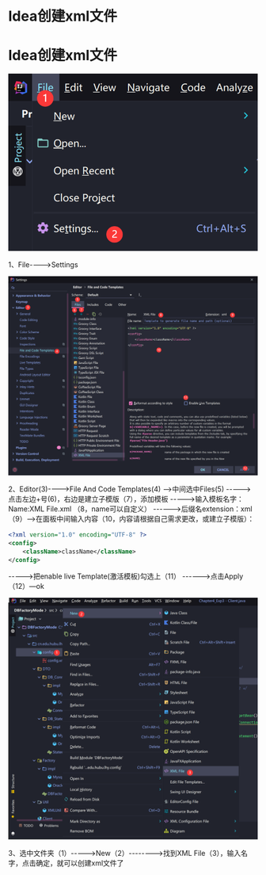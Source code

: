 # Idea创建xml文件


# Idea创建xml文件

![1](./1.png)

1、File---->Settings

![2](./2.png)

2、Editor(3)---->File And Code Templates(4) —>中间选中Files(5) ----->点击左边+号(6)，右边是建立子模版（7），添加模板 ----->输入模板名字：Name:XML File.xml （8，name可以自定义） ------>后缀名extension：xml （9）—>在面板中间输入内容（10，内容请根据自己需求更改，或建立子模版）：

```xml
<?xml version="1.0" encoding="UTF-8" ?> 
<config>
	<className>className</className>
</config>
```

----->把enable live Template(激活模板)勾选上（11） ------>点击Apply（12）—ok

![3](./3.png)

3、选中文件夹（1）----->New（2）-------->找到XML File（3），输入名字，点击确定，就可以创建xml文件了


